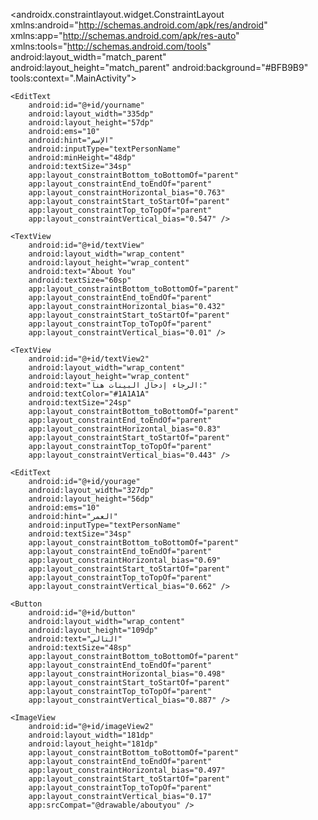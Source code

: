 <?xml version="1.0" encoding="utf-8"?>
<androidx.constraintlayout.widget.ConstraintLayout xmlns:android="http://schemas.android.com/apk/res/android"
    xmlns:app="http://schemas.android.com/apk/res-auto"
    xmlns:tools="http://schemas.android.com/tools"
    android:layout_width="match_parent"
    android:layout_height="match_parent"
    android:background="#BFB9B9"
    tools:context=".MainActivity">


    <EditText
        android:id="@+id/yourname"
        android:layout_width="335dp"
        android:layout_height="57dp"
        android:ems="10"
        android:hint="الإسم"
        android:inputType="textPersonName"
        android:minHeight="48dp"
        android:textSize="34sp"
        app:layout_constraintBottom_toBottomOf="parent"
        app:layout_constraintEnd_toEndOf="parent"
        app:layout_constraintHorizontal_bias="0.763"
        app:layout_constraintStart_toStartOf="parent"
        app:layout_constraintTop_toTopOf="parent"
        app:layout_constraintVertical_bias="0.547" />

    <TextView
        android:id="@+id/textView"
        android:layout_width="wrap_content"
        android:layout_height="wrap_content"
        android:text="About You"
        android:textSize="60sp"
        app:layout_constraintBottom_toBottomOf="parent"
        app:layout_constraintEnd_toEndOf="parent"
        app:layout_constraintHorizontal_bias="0.432"
        app:layout_constraintStart_toStartOf="parent"
        app:layout_constraintTop_toTopOf="parent"
        app:layout_constraintVertical_bias="0.01" />

    <TextView
        android:id="@+id/textView2"
        android:layout_width="wrap_content"
        android:layout_height="wrap_content"
        android:text="الرجاء إدخال البينات هنا:"
        android:textColor="#1A1A1A"
        android:textSize="24sp"
        app:layout_constraintBottom_toBottomOf="parent"
        app:layout_constraintEnd_toEndOf="parent"
        app:layout_constraintHorizontal_bias="0.83"
        app:layout_constraintStart_toStartOf="parent"
        app:layout_constraintTop_toTopOf="parent"
        app:layout_constraintVertical_bias="0.443" />

    <EditText
        android:id="@+id/yourage"
        android:layout_width="327dp"
        android:layout_height="56dp"
        android:ems="10"
        android:hint="العمر"
        android:inputType="textPersonName"
        android:textSize="34sp"
        app:layout_constraintBottom_toBottomOf="parent"
        app:layout_constraintEnd_toEndOf="parent"
        app:layout_constraintHorizontal_bias="0.69"
        app:layout_constraintStart_toStartOf="parent"
        app:layout_constraintTop_toTopOf="parent"
        app:layout_constraintVertical_bias="0.662" />

    <Button
        android:id="@+id/button"
        android:layout_width="wrap_content"
        android:layout_height="109dp"
        android:text="التالي"
        android:textSize="48sp"
        app:layout_constraintBottom_toBottomOf="parent"
        app:layout_constraintEnd_toEndOf="parent"
        app:layout_constraintHorizontal_bias="0.498"
        app:layout_constraintStart_toStartOf="parent"
        app:layout_constraintTop_toTopOf="parent"
        app:layout_constraintVertical_bias="0.887" />

    <ImageView
        android:id="@+id/imageView2"
        android:layout_width="181dp"
        android:layout_height="181dp"
        app:layout_constraintBottom_toBottomOf="parent"
        app:layout_constraintEnd_toEndOf="parent"
        app:layout_constraintHorizontal_bias="0.497"
        app:layout_constraintStart_toStartOf="parent"
        app:layout_constraintTop_toTopOf="parent"
        app:layout_constraintVertical_bias="0.17"
        app:srcCompat="@drawable/aboutyou" />


